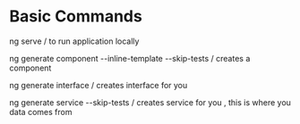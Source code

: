 # Basic Commands

ng serve / to run application locally

ng generate component <name-here> --inline-template --skip-tests / creates a component

ng generate interface <name-here> / creates interface for you 

ng generate service <name-here> --skip-tests / creates service for you , this is where you data comes from 
